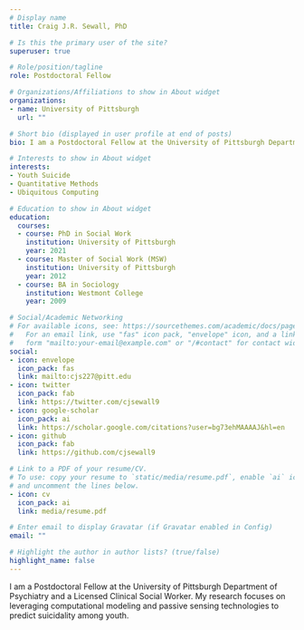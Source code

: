 ```yaml
---
# Display name
title: Craig J.R. Sewall, PhD

# Is this the primary user of the site?
superuser: true

# Role/position/tagline
role: Postdoctoral Fellow

# Organizations/Affiliations to show in About widget
organizations:
- name: University of Pittsburgh
  url: ""

# Short bio (displayed in user profile at end of posts)
bio: I am a Postdoctoral Fellow at the University of Pittsburgh Department of Psychiatry and a Licensed Clinical Social Worker. My research focuses on leveraging computational modeling and passive sensing technologies to predict suicidality among youth.

# Interests to show in About widget
interests:
- Youth Suicide
- Quantitative Methods
- Ubiquitous Computing

# Education to show in About widget
education:
  courses:
  - course: PhD in Social Work
    institution: University of Pittsburgh
    year: 2021
  - course: Master of Social Work (MSW)
    institution: University of Pittsburgh
    year: 2012
  - course: BA in Sociology
    institution: Westmont College
    year: 2009

# Social/Academic Networking
# For available icons, see: https://sourcethemes.com/academic/docs/page-builder/#icons
#   For an email link, use "fas" icon pack, "envelope" icon, and a link in the
#   form "mailto:your-email@example.com" or "/#contact" for contact widget.
social:
- icon: envelope
  icon_pack: fas
  link: mailto:cjs227@pitt.edu
- icon: twitter
  icon_pack: fab
  link: https://twitter.com/cjsewall9
- icon: google-scholar
  icon_pack: ai
  link: https://scholar.google.com/citations?user=bg73ehMAAAAJ&hl=en
- icon: github
  icon_pack: fab
  link: https://github.com/cjsewall9

# Link to a PDF of your resume/CV.
# To use: copy your resume to `static/media/resume.pdf`, enable `ai` icons in `params.toml`, 
# and uncomment the lines below.
- icon: cv
  icon_pack: ai
  link: media/resume.pdf

# Enter email to display Gravatar (if Gravatar enabled in Config)
email: ""

# Highlight the author in author lists? (true/false)
highlight_name: false
---
```


I am a Postdoctoral Fellow at the University of Pittsburgh Department of Psychiatry and a Licensed Clinical Social Worker. My research focuses on leveraging computational modeling and passive sensing technologies to predict suicidality among youth.

